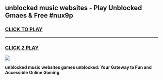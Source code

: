 
## unblocked music websites - Play Unblocked Gmaes & Free #nux9p
<h3>
<a href="https://news.freeplayer.one?title=unblocked_music_websites&ref=24F">CLICK TO PLAY</a></h3>
<hr>

<h3>
<a href="https://news.freeplayer.one?title=unblocked_music_websites&ref=24F">CLICK 2 PLAY</a>
  
</h3>

<a href="https://news.freeplayer.one?title=unblocked_music_websites&ref=24F/"><img src="https://clearcache.store/games.png"></a>


**unblocked music websites games unblocked: Your Gateway to Fun and Accessible Online Gaming**
